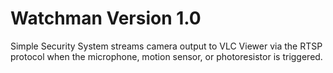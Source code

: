 # Watchman Version 1.0
Simple Security System streams camera output to VLC Viewer via the RTSP protocol when the microphone, motion sensor, or photoresistor is triggered.

